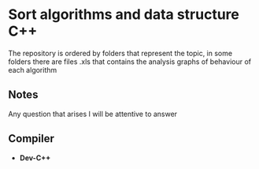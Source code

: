 # Sort algorithms and data structure C++

The repository is ordered by folders that represent the topic, in some folders there are files .xls that contains the analysis graphs of behaviour of each algorithm

## Notes

Any question that arises I will be attentive to answer

## Compiler

* **Dev-C++**
